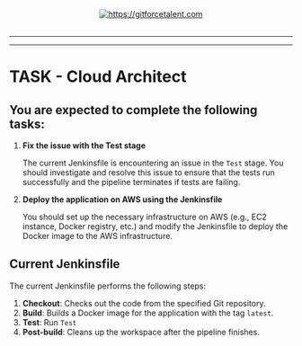 <div align="center">
	<a target="_blank" href="https://gitforcetalent.com">
        <picture>
            <source media="(prefers-color-scheme: dark)" srcset="https://gitforcetalent.com/_next/image?url=%2Fimages%2Flogo-light.png&w=1920&q=75">
            <source media="(prefers-color-scheme: light)" srcset="https://gitforcetalent.com/_next/image?url=%2Fimages%2Flogo.png&w=1920&q=75">
            <img alt="https://gitforcetalent.com" src="https://gitforcetalent.com/_next/image?url=%2Fimages%2Flogo.png">
        </picture>
	</a>
    <br />
    <br />
</div>

---

---

# TASK - Cloud Architect

## You are expected to complete the following tasks:

1. **Fix the issue with the Test stage**

   The current Jenkinsfile is encountering an issue in the `Test` stage. You should investigate and resolve this issue to ensure that the tests run successfully and the pipeline terminates if tests are failing.

2. **Deploy the application on AWS using the Jenkinsfile**

   You should set up the necessary infrastructure on AWS (e.g., EC2 instance, Docker registry, etc.) and modify the Jenkinsfile to deploy the Docker image to the AWS infrastructure.

## Current Jenkinsfile

The current Jenkinsfile performs the following steps:

1. **Checkout**: Checks out the code from the specified Git repository.
2. **Build**: Builds a Docker image for the application with the tag `latest`.
3. **Test**: Run `Test`
4. **Post-build**: Cleans up the workspace after the pipeline finishes.
